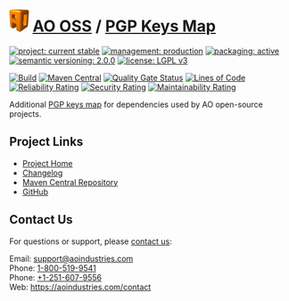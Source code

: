 # [<img src="ao-logo.png" alt="AO Logo" width="35" height="40">](https://github.com/ao-apps) [AO OSS](https://github.com/ao-apps/ao-oss) / [PGP Keys Map](https://github.com/ao-apps/pgp-keys-map)

[![project: current stable](https://oss.aoapps.com/ao-badges/project-current-stable.svg)](https://aoindustries.com/life-cycle#project-current-stable)
[![management: production](https://oss.aoapps.com/ao-badges/management-production.svg)](https://aoindustries.com/life-cycle#management-production)
[![packaging: active](https://oss.aoapps.com/ao-badges/packaging-active.svg)](https://aoindustries.com/life-cycle#packaging-active)  
[![semantic versioning: 2.0.0](https://oss.aoapps.com/ao-badges/semver-2.0.0.svg)](https://semver.org/spec/v2.0.0.html)
[![license: LGPL v3](https://oss.aoapps.com/ao-badges/license-lgpl-3.0.svg)](https://www.gnu.org/licenses/lgpl-3.0)

[![Build](https://github.com/ao-apps/pgp-keys-map/workflows/Build/badge.svg?branch=master)](https://github.com/ao-apps/pgp-keys-map/actions?query=workflow%3ABuild)
[![Maven Central](https://maven-badges.herokuapp.com/maven-central/com.aoapps/pgp-keys-map/badge.svg)](https://maven-badges.herokuapp.com/maven-central/com.aoapps/pgp-keys-map)
[![Quality Gate Status](https://sonarcloud.io/api/project_badges/measure?branch=master&project=com.aoapps%3Apgp-keys-map&metric=alert_status)](https://sonarcloud.io/dashboard?branch=master&id=com.aoapps%3Apgp-keys-map)
[![Lines of Code](https://sonarcloud.io/api/project_badges/measure?branch=master&project=com.aoapps%3Apgp-keys-map&metric=ncloc)](https://sonarcloud.io/component_measures?branch=master&id=com.aoapps%3Apgp-keys-map&metric=ncloc)  
[![Reliability Rating](https://sonarcloud.io/api/project_badges/measure?branch=master&project=com.aoapps%3Apgp-keys-map&metric=reliability_rating)](https://sonarcloud.io/component_measures?branch=master&id=com.aoapps%3Apgp-keys-map&metric=Reliability)
[![Security Rating](https://sonarcloud.io/api/project_badges/measure?branch=master&project=com.aoapps%3Apgp-keys-map&metric=security_rating)](https://sonarcloud.io/component_measures?branch=master&id=com.aoapps%3Apgp-keys-map&metric=Security)
[![Maintainability Rating](https://sonarcloud.io/api/project_badges/measure?branch=master&project=com.aoapps%3Apgp-keys-map&metric=sqale_rating)](https://sonarcloud.io/component_measures?branch=master&id=com.aoapps%3Apgp-keys-map&metric=Maintainability)

Additional [PGP keys map](https://github.com/s4u/pgp-keys-map) for dependencies used by AO open-source projects.

## Project Links
* [Project Home](https://oss.aoapps.com/pgp-keys-map/)
* [Changelog](https://oss.aoapps.com/pgp-keys-map/changelog)
* [Maven Central Repository](https://central.sonatype.com/artifact/com.aoapps/pgp-keys-map)
* [GitHub](https://github.com/ao-apps/pgp-keys-map)

## Contact Us
For questions or support, please [contact us](https://aoindustries.com/contact):

Email: [support@aoindustries.com](mailto:support@aoindustries.com)  
Phone: [1-800-519-9541](tel:1-800-519-9541)  
Phone: [+1-251-607-9556](tel:+1-251-607-9556)  
Web: https://aoindustries.com/contact
